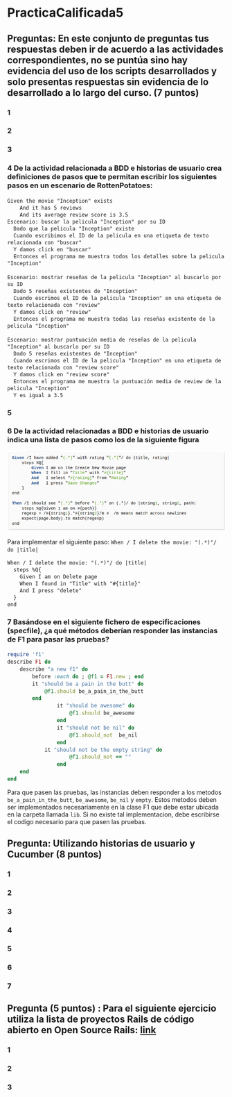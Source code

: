 # PracticaCalificada5
## Preguntas:  En este conjunto de preguntas tus respuestas deben ir de acuerdo a las actividades correspondientes, no se puntúa sino hay evidencia del uso de los scripts desarrollados y solo presentas respuestas sin evidencia de lo desarrollado a lo largo del curso. (7 puntos)
### 1

### 2
### 3
### 4 De la actividad relacionada a BDD e historias de usuario crea definiciones de pasos que te permitan escribir los siguientes pasos en un escenario de RottenPotatoes:
```
Given the movie "Inception" exists
	And it has 5 reviews
	And its average review score is 3.5
Escenario: buscar la pelicula "Inception" por su ID
  Dado que la pelicula "Inception" existe
  Cuando escribimos el ID de la pelicula en una etiqueta de texto relacionada con "buscar"
  Y damos click en "buscar"
  Entonces el programa me muestra todos los detalles sobre la pelicula "Inception"

Escenario: mostrar reseñas de la pelicula "Inception" al buscarlo por su ID
  Dado 5 reseñas existentes de "Inception"
  Cuando escrimos el ID de la pelicula "Inception" en una etiqueta de texto relacionada con "review"
  Y damos click en "review"
  Entonces el programa me muestra todas las reseñas existente de la pelicula "Inception"

Escenario: mostrar puntuación media de reseñas de la pelicula "Inception" al buscarlo por su ID
  Dado 5 reseñas existentes de "Inception"
  Cuando escrimos el ID de la pelicula "Inception" en una etiqueta de texto relacionada con "review score"
  Y damos click en "review score"
  Entonces el programa me muestra la puntuación media de review de la pelicula "Inception"
  Y es igual a 3.5
```

### 5
### 6 De la actividad relacionadas a BDD e historias de usuario indica una lista de pasos como los de la siguiente figura

![PC5BDDWhen](Image/PC5BDDWhen.png)

Para implementar el siguiente paso: ```When / I delete the movie: "(.*)"/ do |title| ```

```
When / I delete the movie: "(.*)"/ do |title|
  steps %Q{
    Given I am on Delete page
    When I found in "Title" with "#{title}"
    And I press "delete"
  }
end
```

### 7 Basándose en el siguiente fichero de especificaciones (specfile), ¿a qué métodos deberían responder las instancias de F1 para pasar las pruebas?

``` ruby
require 'f1'
describe F1 do
	describe "a new f1" do
		before :each do ; @f1 = F1.new ; end
		it "should be a pain in the butt" do
			@f1.should be_a_pain_in_the_butt
		end
                it "should be awesome" do
                  	@f1.should be_awesome
              	end
               	it "should not be nil" do
                 	@f1.should_not  be_nil
            	end
           	it "should not be the empty string" do
               		@f1.should_not == ""
            	end
	end
end
```
Para que pasen las pruebas, las instancias deben responder a los metodos ```be_a_pain_in_the_butt```, ```be_awesome```, ```be_nil``` y ```empty```. Estos metodos deben ser implementados necesariamente en la clase F1 que debe estar ubicada en la carpeta llamada ```lib```.
Si no existe tal implementacion, debe escribirse el codigo necesario para que pasen las pruebas.


## Pregunta:   Utilizando historias de usuario y Cucumber (8 puntos)
### 1
### 2
### 3
### 4
### 5
### 6
### 7

## Pregunta (5 puntos) : Para el siguiente ejercicio utiliza la lista de proyectos Rails de código abierto en Open Source Rails: [link](https://github.com/gramantin/awesome-rails#open-source-rails-apps)
### 1
### 2
### 3

